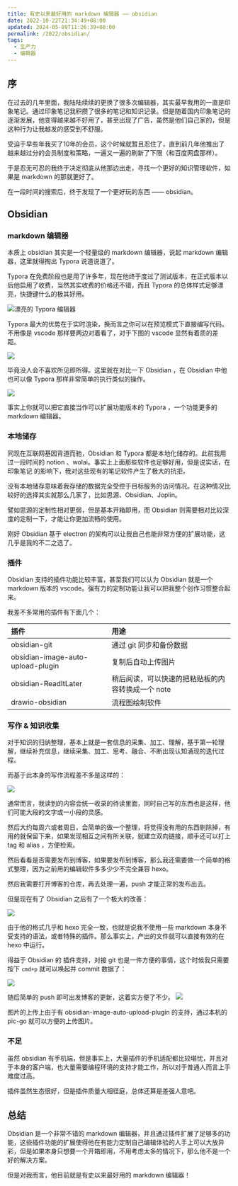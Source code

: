 ```yaml
---
title: 有史以来最好用的 markdown 编辑器 —— obsidian
date: 2022-10-22T21:34:49+08:00
updated: 2024-05-09T11:26:39+08:00
permalink: /2022/obsidian/
tags:
  - 生产力
  - 编辑器
---
```


## 序

在过去的几年里面，我陆陆续续的更换了很多次编辑器，其实最早我用的一直是印象笔记。通过印象笔记我积攒了很多的笔记和知识记录。但是随着国内印象笔记的逐渐发展，他变得越来越不好用了，甚至出现了广告，虽然是他们自己家的，但是这种行为让我越发的感受到不舒服。

受迫于早些年我买了10年的会员，这个时候就暂且忍住了，直到前几年他推出了越来越过分的会员制度和策略，一遍又一遍的刷新了下限（和百度网盘那样）。

于是忍无可忍的我终于决定彻底从他那边出走，寻找一个更好的知识管理软件，如果是 markdown 的那就更好了。

在一段时间的搜索后，终于发现了一个更好玩的东西 —— obsidian。

<!--more -->

## Obsidian

### markdown 编辑器

本质上 obsidian 其实是一个轻量级的 markdown 编辑器，说起 markdown 编辑器，这里就得掏出 Typora 说道说道了。

Typora 在免费阶段也是用了许多年，现在他终于度过了测试版本，在正式版本以后他启用了收费，当然其实收费的价格还不错，而且 Typora 的总体样式足够漂亮，快捷键什么的极其好用。

![漂亮的 Typora 编辑器](https://cdn.iceprosurface.com/upload/md/20221023094854.png)

Typora 最大的优势在于实时渲染，换而言之你可以在预览模式下直接编写代码。不用像是 vscode 那样要两边对着看了，对于下图的 vscode 显然有着质的差距。

![](https://cdn.iceprosurface.com/upload/md/20221023095202.png)

毕竟没人会不喜欢所见即所得。这里就在对比一下 Obsidian ，在 Obsidian 中他也可以像 Typora 那样非常简单的执行类似的操作。

![](https://cdn.iceprosurface.com/upload/md/20221023100049.png)

事实上你就可以把它直接当作可以扩展功能版本的 Typora ，一个功能更多的 markdown 编辑器。

###  本地储存

同现在互联网基因背道而驰，Obsidian 和 Typora  都是本地化储存的。此前我用过一段时间的 notion 、wolai。事实上上面那些软件也足够好用，但是说实话，在 印象笔记 的影响下，我对这些现有的笔记软件产生了极大的抗拒。

没有本地储存意味着我存储的数据完全受控于目标服务的访问情况。在这种情况比较好的选择其实就那么几家了，比如思源、Obsidian、Joplin。

譬如思源的定制性相对更弱，但是基本开箱即用，而 Obsidian 则需要相对比较深度的定制一下，才能让你更加流畅的使用。

刚好 Obsidian 基于 electron 的架构可以让我自己也能非常方便的扩展功能，这几乎是我的不二之选了。

### 插件

Obsidian 支持的插件功能比较丰富，甚至我们可以认为 Obsidian 就是一个 markdown 版本的 vscode。强有力的定制功能让我可以把我整个创作习惯整合起来。

我差不多常用的插件有下面几个：


| 插件                              | 用途                                              |
|:--------------------------------- |:------------------------------------------------- |
| obsidian-git                      | 通过 git 同步和备份数据                           |
| obsidian-image-auto-upload-plugin | 复制后自动上传图片                                |
| obsidian-ReadItLater              | 稍后阅读，可以快速的把粘贴板的内容转换成一个 note |
| drawio-obsidian                   | 流程图绘制软件                                    |



### 写作 & 知识收集

对于知识的归纳整理，基本上就是一套信息的采集、加工、理解，基于第一轮理解，继续补充信息，继续采集、加工、思考、融合、不断出现认知涌现的迭代过程。

而基于此本身的写作流程差不多是这样的：



<!--![](./assets/工作流程.svg)-->
![](https://cdn.iceprosurface.com/upload/md/20221023111755.png)


通常而言，我读到的内容会统一收录的待读里面，同时自己写的东西也是这样，他们可能大段的文字或一小段的灵感。

然后大约每周六或者周日，会简单的做一个整理，将觉得没有用的东西剔除掉，有用的就保留下来，如果发现相互之间有所关联，就建立双向链接，顺手还可以打上 tag 和 alias ，方便检索。

然后看看是否需要发布到博客，如果要发布到博客，那么我还需要做一个简单的格式整理，因为之前用的编辑软件多多少少不完全兼容 hexo。

然后我需要打开博客的仓库，再去处理一遍，push 才能正常的发布出去。

但是现在有了 Obsidian 之后有了一个极大的改善：


<!--![](./assets/改进后的工作流程.svg)-->
![](https://cdn.iceprosurface.com/upload/md/20221023111816.png)


由于他的格式几乎和 hexo 完全一致，也就是说我不使用一些 markdown 本身不受支持的语法，或者特殊的插件。那么事实上，产出的文件就可以直接有效的在 hexo 中运行。

得益于 Obsidian 的 插件支持，对接 git 也是一件方便的事情，这个时候我只需要按下 `cmd+p` 就可以唤起并 commit 数据了：

![](https://cdn.iceprosurface.com/upload/md/20221023104200.png)

随后简单的 push 即可出发博客的更新，这着实方便了不少。
![](https://cdn.iceprosurface.com/upload/md/20221023104211.png)

图片的上传上由于有 obsidian-image-auto-upload-plugin 的支持，通过本机的 pic-go 就可以方便的上传图片。

### 不足

虽然 obsidian 有手机端，但是事实上，大量插件的手机适配都比较堪忧，并且对于本身的客户端，也大量需要编程环境的支持才能工作，所以对于普通人而言上手难度过高。

插件虽然生态很好，但是插件质量大相径庭，总体还算是差强人意吧。


## 总结

Obsidian 是一个非常不错的 markdown 编辑器，并且通过插件扩展了足够多的功能，这些插件功能的扩展使得他在有能力定制自己编辑体验的人手上可以大放异彩，但是如果本身只想要一个开箱即用，不用考虑太多的情况下，那么他不是一个好的解决方案。

但是对我而言，他目前就是有史以来最好用的 markdown 编辑器！